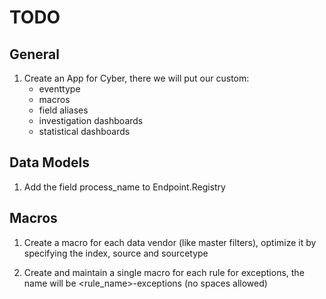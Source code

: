 # TODO

## General
1. Create an App for Cyber, there we will put our custom:
    - eventtype
    - macros
    - field aliases
    - investigation dashboards
    - statistical dashboards

## Data Models
1. Add the field process_name to Endpoint.Registry

## Macros
1. Create a macro for each data vendor (like master filters), optimize it by specifying the index, source and sourcetype

2. Create and maintain a single macro for each rule for exceptions, the name will be <rule_name>-exceptions (no spaces allowed)